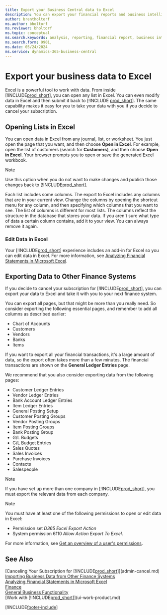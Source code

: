 ```yaml
---
title: Export your Business Central data to Excel
description: You can export your financial reports and business intelligence data from Business Central to Excel, or open your data in Excel.
author: brentholtorf
ms.author: bholtorf
ms.reviewer: bholtorf
ms.topic: conceptual
ms.search.keywords: analysis, reporting, financial report, business intelligence, BI, Excel
ms.search.form: 9901,
ms.date: 05/24/2024
ms.service: dynamics-365-business-central
---
```

# Export your business data to Excel

Excel is a powerful tool to work with data. From inside [!INCLUDE[prod_short](includes/prod_short.md)], you can open any list in Excel. You can even modify data in Excel and then submit it back to [!INCLUDE [prod_short](includes/prod_short.md)]. The same capability makes it easy for you to take your data with you if you decide to cancel your subscription.

## Opening Lists in Excel

You can open data in Excel from any journal, list, or worksheet. You just open the page that you want, and then choose **Open in Excel**. For example, open the list of customers (search for **Customers**), and then choose **Open in Excel**. Your browser prompts you to open or save the generated Excel workbook.  

> [!NOTE]
> Use this option when you do not want to make changes and publish those changes back to [!INCLUDE[prod_short](includes/prod_short.md)].  

Each list includes some columns. The export to Excel includes any columns that are in your current view. Change the columns by opening the shortcut menu for any column, and then specifying which columns that you want to see. The list of columns is different for most lists. The columns reflect the structure in the database that stores your data. If you aren't sure what type of data a certain column contains, add it to your view. You can always remove it again.  

### Edit Data in Excel

Your [!INCLUDE[prod_short](includes/prod_short.md)] experience includes an add-in for Excel so you can edit data in Excel. For more information, see [Analyzing Financial Statements in Microsoft Excel](finance-analyze-excel.md).  

## Exporting Data to Other Finance Systems

If you decide to cancel your subscription for [!INCLUDE[prod_short](includes/prod_short.md)], you can export your data to Excel and take it with you to your next finance system.  

You can export all pages, but that might be more than you really need. So consider exporting the following essential pages, and remember to add all columns as described earlier:  

* Chart of Accounts  
* Customers  
* Vendors  
* Banks  
* Items  

If you want to export all your financial transactions, it's a large amount of data, so the export often takes more than a few minutes. The financial transactions are shown on the **General Ledger Entries** page.  

We recommend that you also consider exporting data from the following pages:  

* Customer Ledger Entries  
* Vendor Ledger Entries  
* Bank Account Ledger Entries  
* Item Ledger Entries  
* General Posting Setup  
* Customer Posting Groups  
* Vendor Posting Groups  
* Item Posting Groups  
* Bank Posting Group  
* G/L Budgets  
* G/L Budget Entries  
* Sales Quotes  
* Sales Invoices  
* Purchase Invoices  
* Contacts  
* Salespeople  

> [!NOTE]  
> If you have set up more than one company in [!INCLUDE[prod_short](includes/prod_short.md)], you must export the relevant data from each company.

> [!NOTE]
> You must have at least one of the following permissions to open or edit data in Excel:
>
> * Permission set *D365 Excel Export Action*  
> * System permission 6110 *Allow Action Export To Excel*.  

For more information, see [Get an overview of a user's permissions](ui-define-granular-permissions.md#get-an-overview-of-a-users-permissions).

## See Also
[Canceling Your Subscription for [!INCLUDE[prod_short](includes/prod_short.md)]](admin-cancel.md)  
[Importing Business Data from Other Finance Systems](across-import-data-configuration-packages.md)  
[Analyzing Financial Statements in Microsoft Excel](finance-analyze-excel.md)  
[Finance](finance.md)  
[General Business Functionality](ui-across-business-areas.md)  
[Work with [!INCLUDE[prod_short](includes/prod_short.md)]](ui-work-product.md)  


[!INCLUDE[footer-include](includes/footer-banner.md)]
